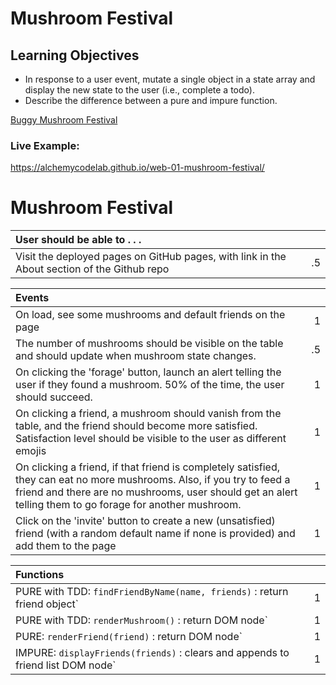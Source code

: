 # Mushroom Festival

## Learning Objectives
- In response to a user event, mutate a single object in a state array and display the new state to the user (i.e., complete a todo).
- Describe the difference between a pure and impure function.

[Buggy Mushroom Festival](https://github.com/alchemycodelab/buggy-js-mushroom-festival)

### Live Example:
https://alchemycodelab.github.io/web-01-mushroom-festival/


# Mushroom Festival

| User should be able to . . .                                                         |             |
| :----------------------------------------------------------------------------------- | ----------: |
| Visit the deployed pages on GitHub pages, with link in the About section of the Github repo|     .5 |

| Events                                                                                |             |
| :----------------------------------------------------------------------------------- | ----------: |
| On load, see some mushrooms and default friends on the page                                |        1 |
| The number of mushrooms should be visible on the table and should update when mushroom state changes.  |        .5 |
| On clicking the 'forage' button, launch an alert telling the user if they found a mushroom. 50% of the time, the user should succeed.  | 1 |
| On clicking a friend, a mushroom should vanish from the table, and the friend should become more satisfied. Satisfaction level should be visible to the user as different emojis |     1 |
| On clicking a friend, if that friend is completely satisfied, they can eat no more mushrooms. Also, if you try to feed a friend and there are no mushrooms, user should get an alert telling them to go forage for another mushroom. |1|
| Click on the 'invite' button to create a new (unsatisfied) friend (with a random default name if none is provided) and add them to the page | 1 |

| Functions                                                                                |             |
| :----------------------------------------------------------------------------------- | ----------: |
| PURE with TDD: `findFriendByName(name, friends)` : return friend object` |1|
| PURE with TDD: `renderMushroom()` : return DOM node` |1|
| PURE: `renderFriend(friend)` : return DOM node` |1|
| IMPURE: `displayFriends(friends)` : clears and appends to friend list DOM node` | 1|
